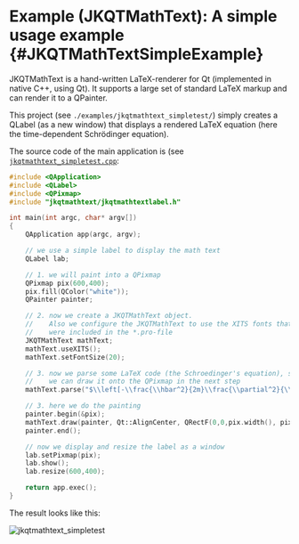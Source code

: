 # Example (JKQTMathText): A simple usage example                                                 {#JKQTMathTextSimpleExample}


JKQTMathText is a hand-written LaTeX-renderer for Qt (implemented in native C++, using Qt). It supports a large set of standard LaTeX markup and can render it to a QPainter.

This project (see `./examples/jkqtmathtext_simpletest/`) simply creates a QLabel (as a new window) that displays a rendered LaTeX equation (here the time-dependent Schrödinger equation).

The source code of the main application is (see [`jkqtmathtext_simpletest.cpp`](https://github.com/jkriege2/JKQtPlotter/tree/master/examples/jkqtmathtext_simpletest/jkqtmathtext_simpletest.cpp):
```.cpp
#include <QApplication>
#include <QLabel>
#include <QPixmap>
#include "jkqtmathtext/jkqtmathtextlabel.h"

int main(int argc, char* argv[])
{
    QApplication app(argc, argv);

    // we use a simple label to display the math text
    QLabel lab;

    // 1. we will paint into a QPixmap
    QPixmap pix(600,400);
    pix.fill(QColor("white"));
    QPainter painter;

    // 2. now we create a JKQTMathText object.
    //    Also we configure the JKQTMathText to use the XITS fonts that
    //    were included in the *.pro-file
    JKQTMathText mathText;
    mathText.useXITS();
    mathText.setFontSize(20);

    // 3. now we parse some LaTeX code (the Schroedinger's equation), so
    //    we can draw it onto the QPixmap in the next step
    mathText.parse("$\\left[-\\frac{\\hbar^2}{2m}\\frac{\\partial^2}{\\partial x^2}+V(x)\\right]\\Psi(x)=\\mathrm{i}\\hbar\\frac{\\partial}{\\partial t}\\Psi(x)$");

    // 3. here we do the painting
    painter.begin(&pix);
    mathText.draw(painter, Qt::AlignCenter, QRectF(0,0,pix.width(), pix.height()), false);
    painter.end();

    // now we display and resize the label as a window
    lab.setPixmap(pix);
    lab.show();
    lab.resize(600,400);

    return app.exec();
}
```
The result looks like this:

![jkqtmathtext_simpletest](https://raw.githubusercontent.com/jkriege2/JKQtPlotter/master/screenshots/jkqtmathtext_simpletest.png)

